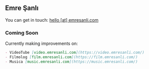 ## Emre Şanlı

You can get in touch: [hello \[at\] emresanli.com](mailto:)

### Coming Soon

Currently making improvements on:

```markdown
- VideoTube [video.emresanli.com](https://video.emresanli.com/)
- Filmolog [film.emresanli.com](https://film.emresanli.com/)
- Musica [music.emresanli.com](https://music.emresanli.com/)
```
